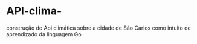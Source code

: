 # API-clima-
construção de Api climática sobre a cidade de São Carlos como intuito de aprendizado da linguagem Go
